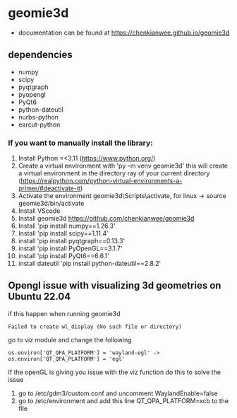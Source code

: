 # geomie3d
- documentation can be found at https://chenkianwee.github.io/geomie3d

## dependencies
- numpy
- scipy
- pyqtgraph
- pyopengl
- PyQt6
- python-dateutil
- nurbs-python
- earcut-python

### If you want to manually install the library:
1. Install Python =<3.11 (https://www.python.org/)
2. Create a virtual environment with 'py -m venv geomie3d' this will create a virtual environment in the directory ray of your current directory (https://realpython.com/python-virtual-environments-a-primer/#deactivate-it)
3. Activate the environment geomie3d\Scripts\activate, for linux -> source geomie3d/bin/activate
4. Install VScode
5. Install geomie3d https://github.com/chenkianwee/geomie3d
6. Install 'pip install numpy==1.26.3'
7. Install 'pip install scipy==1.11.4'
8. install 'pip install pyqtgraph==0.13.3'
9. install 'pip install PyOpenGL==3.1.7'
10. install 'pip install PyQt6==6.6.1'
11. install dateutil 'pip install python-dateutil==2.8.2'

## Opengl issue with visualizing 3d geometries on Ubuntu 22.04
if this happen when running geomie3d
```
Failed to create wl_display (No such file or directory)
```
go to viz module and change the following
```
os.environ['QT_QPA_PLATFORM'] = 'wayland-egl' -> os.environ['QT_QPA_PLATFORM'] = 'egl'
```

If the openGL is giving you issue with the viz function do this to solve the issue 
1. go to /etc/gdm3/custom.conf and uncomment WaylandEnable=false
2. go to /etc/environment and add this line QT_QPA_PLATFORM=xcb to the file